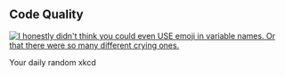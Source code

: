 ## Code Quality
[![I honestly didn't think you could even USE emoji in variable names. Or that there were so many different crying ones.](https://imgs.xkcd.com/comics/code_quality.png)](https://xkcd.com/1513/ "I honestly didn't think you could even USE emoji in variable names. Or that there were so many different crying ones.")

Your daily random xkcd
